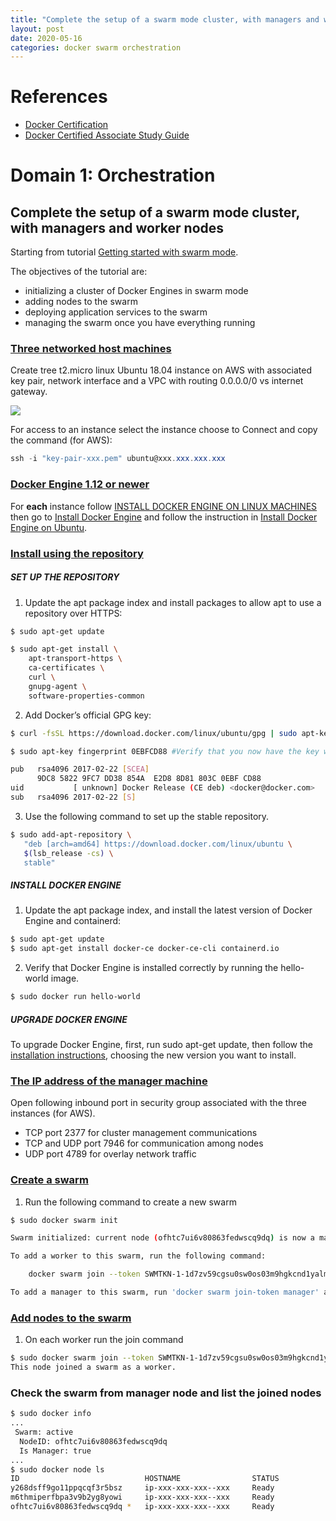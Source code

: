 ```yaml
---
title: "Complete the setup of a swarm mode cluster, with managers and worker nodes"
layout: post
date: 2020-05-16
categories: docker swarm orchestration
---
```


# References

* [Docker Certification](https://success.docker.com/certification)
* [Docker Certified Associate Study Guide](https://docker.cdn.prismic.io/docker/3acec17d-0fc1-4a61-80da-c464d0408e72_DCA_study+Guide_v1.2.pdf)

# Domain 1: Orchestration

## Complete the setup of a swarm mode cluster, with managers and worker nodes

Starting from tutorial [Getting started with swarm mode](https://docs.docker.com/engine/swarm/swarm-tutorial/#three-networked-host-machines).

The objectives of the tutorial are:

* initializing a cluster of Docker Engines in swarm mode
* adding nodes to the swarm
* deploying application services to the swarm
* managing the swarm once you have everything running

### [Three networked host machines](https://docs.docker.com/engine/swarm/swarm-tutorial/#three-networked-host-machines)

Create tree t2.micro linux Ubuntu 18.04 instance on AWS with associated key pair, network interface and a VPC with routing 0.0.0.0/0 vs internet gateway.

<img src="/blog/images/20200516-1.png">

For access to an instance select the instance choose to Connect and copy the command (for AWS):

```powershell
ssh -i "key-pair-xxx.pem" ubuntu@xxx.xxx.xxx.xxx
```

### [Docker Engine 1.12 or newer](https://docs.docker.com/engine/swarm/swarm-tutorial/#docker-engine-112-or-newer)

For __each__ instance follow [INSTALL DOCKER ENGINE ON LINUX MACHINES](https://docs.docker.com/engine/swarm/swarm-tutorial/#install-docker-engine-on-linux-machines) then go to [Install Docker Engine](https://docs.docker.com/engine/install/) and follow the instruction in [Install Docker Engine on Ubuntu](https://docs.docker.com/engine/install/ubuntu/).

### [Install using the repository](https://docs.docker.com/engine/install/ubuntu/#install-using-the-repository)

##### SET UP THE REPOSITORY

1. Update the apt package index and install packages to allow apt to use a repository over HTTPS:

```bash
$ sudo apt-get update

$ sudo apt-get install \
    apt-transport-https \
    ca-certificates \
    curl \
    gnupg-agent \
    software-properties-common
```
2. Add Docker’s official GPG key:

```bash
$ curl -fsSL https://download.docker.com/linux/ubuntu/gpg | sudo apt-key add -

$ sudo apt-key fingerprint 0EBFCD88 #Verify that you now have the key with the fingerprint ..., by searching for the last 8 characters of the fingerprint.

pub   rsa4096 2017-02-22 [SCEA]
      9DC8 5822 9FC7 DD38 854A  E2D8 8D81 803C 0EBF CD88
uid           [ unknown] Docker Release (CE deb) <docker@docker.com>
sub   rsa4096 2017-02-22 [S]
```

3. Use the following command to set up the stable repository.

```bash
$ sudo add-apt-repository \
   "deb [arch=amd64] https://download.docker.com/linux/ubuntu \
   $(lsb_release -cs) \
   stable"
```

##### INSTALL DOCKER ENGINE

1. Update the apt package index, and install the latest version of Docker Engine and containerd:

```bash
$ sudo apt-get update
$ sudo apt-get install docker-ce docker-ce-cli containerd.io
```

2. Verify that Docker Engine is installed correctly by running the hello-world image.

```bash
$ sudo docker run hello-world
```

##### UPGRADE DOCKER ENGINE

To upgrade Docker Engine, first, run sudo apt-get update, then follow the [installation instructions](https://docs.docker.com/engine/install/ubuntu/#install-using-the-repository), choosing the new version you want to install.

### [The IP address of the manager machine](https://docs.docker.com/engine/swarm/swarm-tutorial/#the-ip-address-of-the-manager-machine)

Open following inbound port in security group associated with the three instances (for AWS).

* TCP port 2377 for cluster management communications
* TCP and UDP port 7946 for communication among nodes
* UDP port 4789 for overlay network traffic

### [Create a swarm](https://docs.docker.com/engine/swarm/swarm-tutorial/create-swarm/)

1. Run the following command to create a new swarm

```bash
$ sudo docker swarm init

Swarm initialized: current node (ofhtc7ui6v80863fedwscq9dq) is now a manager.

To add a worker to this swarm, run the following command:

    docker swarm join --token SWMTKN-1-1d7zv59cgsu0sw0os03m9hgkcnd1yalmg7wvzsdk2wbpgdfj12-5r8kq67jk8pllfngh8thfktwx xxx.xxx.xxx.xxx:2377

To add a manager to this swarm, run 'docker swarm join-token manager' and follow the instructions.
```

### [Add nodes to the swarm](https://docs.docker.com/engine/swarm/swarm-tutorial/add-nodes/)

1. On each worker run the join command

```bash
$ sudo docker swarm join --token SWMTKN-1-1d7zv59cgsu0sw0os03m9hgkcnd1yalmg7wvzsdk2wbpgdfj12-5r8kq67jk8pllfngh8thfktwx xxx.xxx.xxx.xxx:2377
This node joined a swarm as a worker.
```

### Check the swarm from manager node and list the joined nodes

```bash
$ sudo docker info
...
 Swarm: active
  NodeID: ofhtc7ui6v80863fedwscq9dq
  Is Manager: true
...
$ sudo docker node ls
ID                            HOSTNAME                STATUS              AVAILABILITY        MANAGER STATUS      ENGINE VERSION
y268dsff9go11ppqcqf3r5bsz     ip-xxx-xxx-xxx--xxx     Ready               Active                                  19.03.8
m6thmiperfbpa3v9b2yg8yowi     ip-xxx-xxx-xxx--xxx     Ready               Active                                  19.03.8
ofhtc7ui6v80863fedwscq9dq *   ip-xxx-xxx-xxx--xxx     Ready               Active              Leader              19.03.8
```

